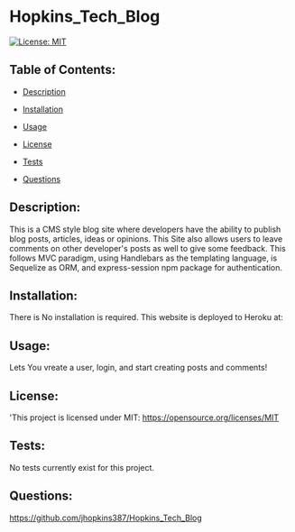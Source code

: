 # Hopkins_Tech_Blog
  
  [![License: MIT](https://img.shields.io/badge/License-MIT-yellow.svg)](https://opensource.org/licenses/MIT)
  
  <!-- ![Screen Shot 2022-06-01 at 4 50 13 AM](https://user-images.githubusercontent.com/90393796/171371567-ed2c549a-7e1d-402b-ac44-d21604205a93.png) -->


 ## Table of Contents:

  - [Description](#Description)


  - [Installation](#Installation)

  - [Usage](#Usage)

  - [License](#License)

  - [Tests](#tests)

  - [Questions](#Questions)

  ## Description: 
  This is a CMS style blog site where developers have the ability to publish blog posts, articles, ideas or opinions. This Site also allows users to leave comments on other developer's posts as well to give some feedback. This follows MVC paradigm, using Handlebars as the templating language, is Sequelize as ORM, and express-session npm package for authentication.

  ## Installation: 
  There is No installation is required. This website is deployed to Heroku at: 

  ## Usage: 
  Lets You vreate a user, login, and start creating posts and comments!

  ## License: 
  'This project is licensed under MIT: https://opensource.org/licenses/MIT

  ## Tests: 
  No tests currently exist for this project.

  ## Questions: 
  https://github.com/jhopkins387/Hopkins_Tech_Blog


